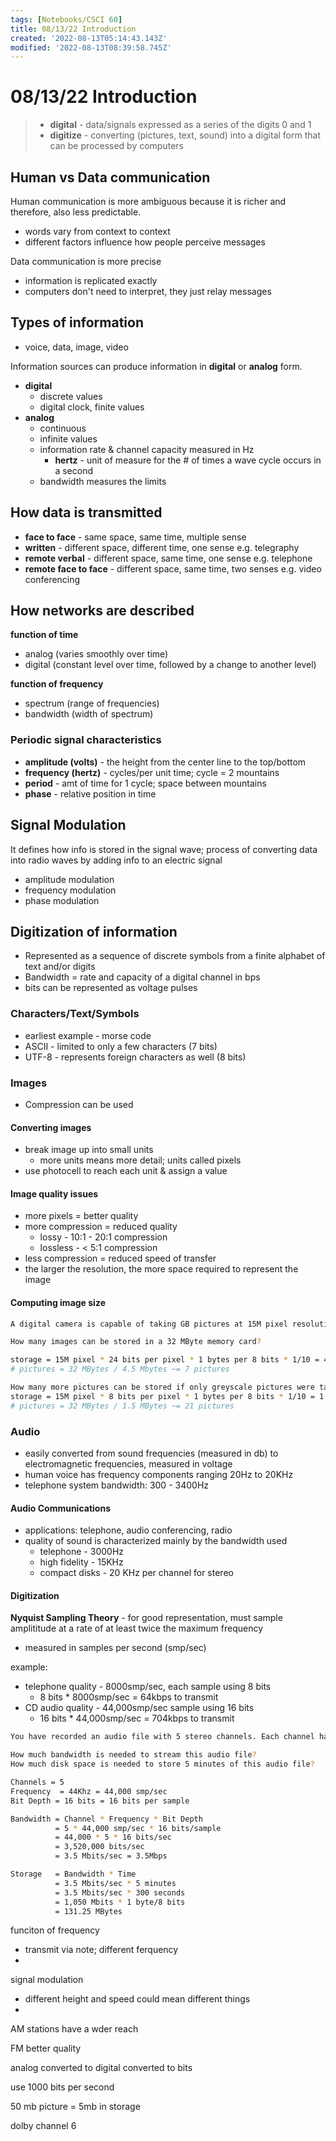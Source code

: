 ```yaml
---
tags: [Notebooks/CSCI 60]
title: 08/13/22 Introduction
created: '2022-08-13T05:14:43.143Z'
modified: '2022-08-13T08:39:58.745Z'
---
```


# 08/13/22 Introduction

> - __digital__ - data/signals expressed as a series of the digits 0 and 1
> - __digitize__ - converting (pictures, text, sound) into a digital form that can be processed by computers

## Human vs Data communication

Human communication is more ambiguous because it is richer and therefore, also less predictable. 
- words vary from context to context
- different factors influence how people perceive messages

Data communication is more precise
- information is replicated exactly 
- computers don't need to interpret, they just relay messages

## Types of information

- voice, data, image, video

Information sources can produce information in __digital__ or __analog__ form.
- __digital__
  - discrete values
  - digital clock, finite values
- __analog__
  - continuous
  - infinite values
  - information rate & channel capacity measured in Hz
    - __hertz__ - unit of measure for the # of times a wave cycle occurs in a second
  - bandwidth measures the limits

## How data is transmitted

- __face to face__ - same space, same time, multiple sense
- __written__ - different space, different time, one sense e.g. telegraphy
- __remote verbal__ - different space, same time, one sense e.g. telephone
- __remote face to face__ - different space, same time, two senses e.g. video conferencing

## How networks are described
__function of time__
- analog (varies smoothly over time)
- digital (constant level over time, followed by a change to another level)

__function of frequency__
- spectrum (range of frequencies)
- bandwidth (width of spectrum)

### Periodic signal characteristics
- __amplitude (volts)__ - the height from the center line to the top/bottom 
- __frequency (hertz)__ - cycles/per unit time; cycle = 2 mountains
- __period__ - amt of time for 1 cycle; space between mountains
- __phase__ - relative position in time

## Signal Modulation

It defines how info is stored in the signal wave; process of converting data into radio waves by adding info to an electric signal
- amplitude modulation
- frequency modulation
- phase modulation

## Digitization of information
- Represented as a sequence of discrete symbols from a finite alphabet of text and/or digits
- Bandwidth = rate and capacity of a digital channel in bps
- bits can be represented as voltage pulses

### Characters/Text/Symbols
- earliest example -  morse code
- ASCII - limited to only a few characters (7 bits)
- UTF-8 - represents foreign characters as well (8 bits)

### Images
- Compression can be used

#### Converting images
- break image up into small units
  - more units means more detail; units called pixels
- use photocell to reach each unit & assign a value

#### Image quality issues
- more pixels = better quality
- more compression = reduced quality
  - lossy - 10:1 - 20:1 compression
  - lossless - < 5:1 compression
- less compression = reduced speed of transfer
- the larger the resolution, the more space required to represent the image

#### Computing image size

```sh
A digital camera is capable of taking GB pictures at 15M pixel resolution at an assumed compression rate of 1:10.

How many images can be stored in a 32 MByte memory card?

storage = 15M pixel * 24 bits per pixel * 1 bytes per 8 bits * 1/10 = 4.5 MBytes 
# pictures = 32 MBytes / 4.5 Mbytes ~= 7 pictures

How many more pictures can be stored if only greyscale pictures were taken?
storage = 15M pixel * 8 bits per pixel * 1 bytes per 8 bits * 1/10 = 1.5 Mbytes 
# pictures = 32 MBytes / 1.5 MBytes ~= 21 pictures
```

### Audio
- easily converted from sound frequencies (measured in db) to electromagnetic frequencies, measured in voltage
- human voice has frequency components ranging 20Hz to 20KHz
- telephone system bandwidth: 300 - 3400Hz

#### Audio Communications
- applications: telephone, audio conferencing, radio
- quality of sound is characterized mainly by the bandwidth used
  - telephone - 3000Hz
  - high fidelity - 15KHz
  - compact disks - 20 KHz per channel for stereo

#### Digitization
__Nyquist Sampling Theory__ - for good representation, must sample amplititude at a rate of at least twice the maximum frequency
- measured in samples per second (smp/sec)

example:
- telephone quality -  8000smp/sec, each sample using 8 bits
  - 8 bits * 8000smp/sec = 64kbps to transmit
- CD audio quality - 44,000smp/sec sample using 16 bits
  - 16 bits * 44,000smp/sec = 704kbps to transmit

```sh
You have recorded an audio file with 5 stereo channels. Each channel has a 16-bit 44Khz audio stream.

How much bandwidth is needed to stream this audio file?
How much disk space is needed to store 5 minutes of this audio file?

Channels = 5
Frequency  = 44Khz = 44,000 smp/sec
Bit Depth = 16 bits = 16 bits per sample

Bandwidth = Channel * Frequency * Bit Depth 
          = 5 * 44,000 smp/sec * 16 bits/sample
          = 44,000 * 5 * 16 bits/sec
          = 3,520,000 bits/sec
          = 3.5 Mbits/sec = 3.5Mbps

Storage   = Bandwidth * Time
          = 3.5 Mbits/sec * 5 minutes
          = 3.5 Mbits/sec * 300 seconds
          = 1,050 Mbits * 1 byte/8 bits
          = 131.25 MBytes
```


funciton of frequency
- transmit via note; different ferquency
- 
signal modulation
- different height and speed could mean different things
- 
AM stations have a wder reach

FM better quality

analog converted to digital converted to bits

use 1000 bits per second


50 mb picture = 5mb in storage

dolby channel 6

